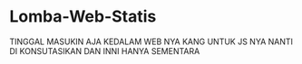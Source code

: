 # Lomba-Web-Statis
TINGGAL MASUKIN AJA KEDALAM WEB NYA KANG 
 UNTUK JS NYA NANTI DI KONSUTASIKAN DAN INNI HANYA SEMENTARA
